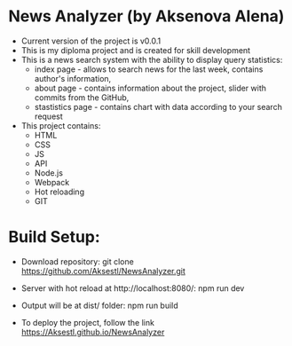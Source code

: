 # News Analyzer (by Aksenova Alena)
* Сurrent version of the project is v0.0.1
* This is my diploma project and is created for skill development
* This is a news search system with the ability to display query statistics:
    * index page - allows to search news for the last week, contains author's information,
    * about page - contains information about the project, slider with commits from the GitHub,
    * stastistics page - contains chart with data according to your search request
* This project contains:
    * HTML
    * CSS
    * JS
    * API
    * Node.js
    * Webpack
    * Hot reloading
    * GIT 

# Build Setup:
* Download repository:
git clone https://github.com/Aksestl/NewsAnalyzer.git 

* Server with hot reload at http://localhost:8080/:
npm run dev

* Output will be at dist/ folder:
npm run build

* To deploy the project, follow the link https://Aksestl.github.io/NewsAnalyzer
